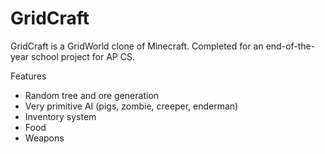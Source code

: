 GridCraft
=========
GridCraft is a GridWorld clone of Minecraft.
Completed for an end-of-the-year school project for AP CS.

Features
* Random tree and ore generation
* Very primitive AI (pigs, zombie, creeper, enderman)
* Inventory system 
* Food
* Weapons
